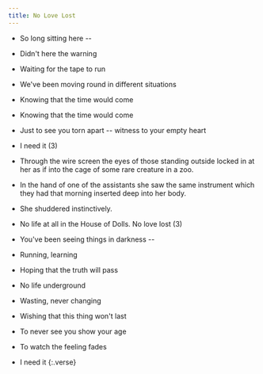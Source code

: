 ```yaml
---
title: No Love Lost
---
```


- So long sitting here --
- Didn't here the warning
- Waiting for the tape to run
- We've been moving round in different
situations
- Knowing that the time would come
- Knowing that the time would come
- Just to see you torn apart --
witness to your empty heart
- I need it (3)

- Through the wire screen the eyes
of those standing outside
locked in at her as if into the cage
of some rare creature in a zoo.
- In the hand of one of the assistants she saw
the same instrument which they had that
morning inserted deep
into her body.
- She shuddered instinctively.
- No life at all in the House
of Dolls. No love lost (3)

- You've been seeing things in darkness --
- Running, learning
- Hoping that the truth will pass
- No life underground
- Wasting, never changing
- Wishing that this thing won't last
- To never see you show your age
- To watch the feeling fades
- I need it
{:.verse}


